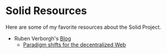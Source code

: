 Solid Resources
===============

Here are some of my favorite resources about the Solid Project.

- Ruben Verborgh's [Blog](https://ruben.verborgh.org/blog/)
  - [Paradigm shifts for the decentralized Web](https://ruben.verborgh.org/blog/2017/12/20/paradigm-shifts-for-the-decentralized-web/)
